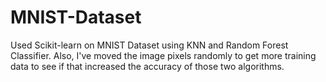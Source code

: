 # MNIST-Dataset
Used Scikit-learn on MNIST Dataset using KNN and Random Forest Classifier. 
Also, I've moved the image pixels randomly to get more training data to see if that increased the accuracy of those two algorithms.
